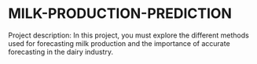 # MILK-PRODUCTION-PREDICTION
Project description:   In this project, you must explore the different methods used for forecasting milk production and the importance of accurate forecasting in the dairy industry.

